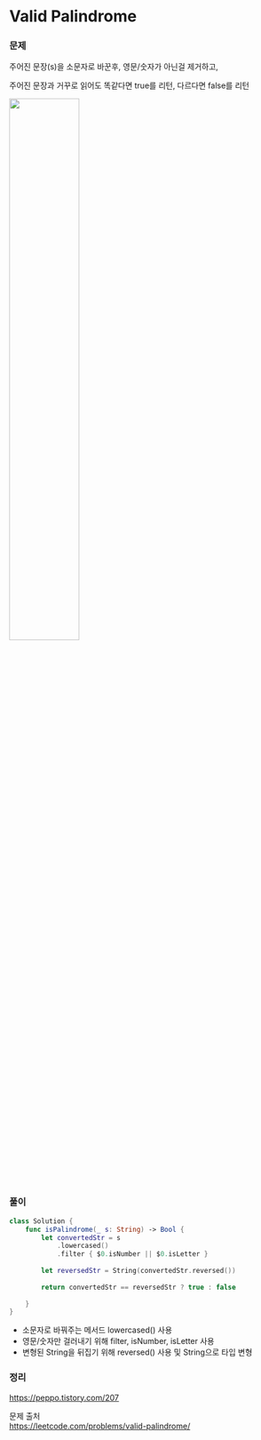 #  Valid Palindrome 

### 문제

주어진 문장(s)을 소문자로 바꾼후, 영문/숫자가 아닌걸 제거하고,

주어진 문장과 거꾸로 읽어도 똑같다면 true를 리턴, 다르다면 false를 리턴

<img width="50%" src = "https://github.com/Bhoon-coding/Algorithm.swiftpm/assets/64088377/9b12444b-a2bc-4fec-8ad8-c2dde8dd8a49">

### 풀이 <br>

```swift 
class Solution {
    func isPalindrome(_ s: String) -> Bool {
        let convertedStr = s
            .lowercased()
            .filter { $0.isNumber || $0.isLetter }
        
        let reversedStr = String(convertedStr.reversed())
        
        return convertedStr == reversedStr ? true : false
        
    }
}
```
- 소문자로 바꿔주는 메서드 lowercased() 사용
- 영문/숫자만 걸러내기 위해 filter, isNumber, isLetter 사용
- 변형된 String을 뒤집기 위해 reversed() 사용 및 String으로 타입 변형

### 정리 <br>
https://peppo.tistory.com/207

문제 출처 <br>
https://leetcode.com/problems/valid-palindrome/
